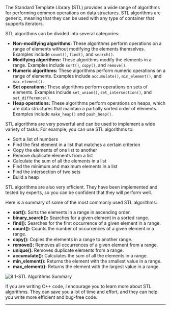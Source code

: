 
The Standard Template Library (STL) provides a wide range of algorithms for performing common operations on data structures. STL algorithms are generic, meaning that they can be used with any type of container that supports iterators.

STL algorithms can be divided into several categories:

- **Non-modifying algorithms:** These algorithms perform operations on a range of elements without modifying the elements themselves. Examples include `count()`, `find()`, and `search()`.
- **Modifying algorithms:** These algorithms modify the elements in a range. Examples include `sort()`, `copy()`, and `remove()`.
- **Numeric algorithms:** These algorithms perform numeric operations on a range of elements. Examples include `accumulate()`, `min_element()`, and `max_element()`.
- **Set operations:** These algorithms perform operations on sets of elements. Examples include `set_union()`, `set_intersection()`, and `set_difference()`.
- **Heap operations:** These algorithms perform operations on heaps, which are data structures that maintain a partially sorted order of elements. Examples include `make_heap()` and `push_heap()`.

STL algorithms are very powerful and can be used to implement a wide variety of tasks. For example, you can use STL algorithms to:

- Sort a list of numbers
- Find the first element in a list that matches a certain criterion
- Copy the elements of one list to another
- Remove duplicate elements from a list
- Calculate the sum of all the elements in a list
- Find the minimum and maximum elements in a list
- Find the intersection of two sets
- Build a heap

STL algorithms are also very efficient. They have been implemented and tested by experts, so you can be confident that they will perform well.

Here is a summary of some of the most commonly used STL algorithms:

- **sort():** Sorts the elements in a range in ascending order.
- **binary_search():** Searches for a given element in a sorted range.
- **find():** Searches for the first occurrence of a given element in a range.
- **count():** Counts the number of occurrences of a given element in a range.
- **copy():** Copies the elements in a range to another range.
- **remove():** Removes all occurrences of a given element from a range.
- **unique():** Removes duplicate elements from a range.
- **accumulate():** Calculates the sum of all the elements in a range.
- **min_element():** Returns the element with the smallest value in a range.
- **max_element():** Returns the element with the largest value in a range.

![8 1-STL Algorithms Summary](https://github.com/Ali-Elbana/STL-Notes/assets/97269796/13955843-b2f2-4053-902c-525a59aa370d)

If you are writing C++ code, I encourage you to learn more about STL algorithms. They can save you a lot of time and effort, and they can help you write more efficient and bug-free code.

---
